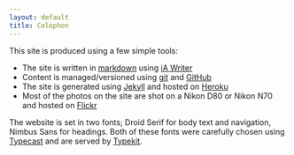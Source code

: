 ```yaml
---
layout: default
title: Colophon
---
```

This site is produced using a few simple tools:

* The site is written in <a href="http://daringfireball.net/projects/markdown/">markdown</a> using <a href="http://www.iawriter.com">iA Writer</a>
* Content is managed/versioned using <a href="http://git-scm.com/">git</a> and <a href="https://github.com/paulmmay/blog.paulmay.org">GitHub</a>
* The site is generated using <a href="https://github.com/mojombo/jekyll/wiki">Jekyll</a> and hosted on <a href="http://www.heroku.com">Heroku</a>
* Most of the photos on the site are shot on a Nikon D80 or Nikon N70 and hosted on <a href="http://www.flickr.com/paulmmay">Flickr</a>

The website is set in two fonts; Droid Serif for body text and navigation, <span class="nimbus">Nimbus Sans</span> for headings. Both of these fonts were carefully chosen using <a href="http://www.typecastapp.com">Typecast</a> and are served by <a href="http://www.typekit.com">Typekit</a>. 
 
